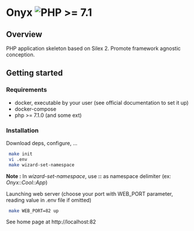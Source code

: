 # Onyx  ![PHP >= 7.1](https://img.shields.io/badge/php-%3E%3D%207.1-lightgrey.svg?colorB=476daa)

## Overview

PHP application skeleton based on Silex 2. Promote framework agnostic conception.

## Getting started

### Requirements

* docker, executable by your user (see official documentation to set it up)
* docker-compose
* php >= 7.1.0 (and some ext)

### Installation

Download deps, configure, ...
```bash
 make init
 vi .env
 make wizard-set-namespace
```
**Note :** In *wizard-set-namespace*, use **::** as namespace delimiter (ex: *Onyx::Cool::App*)


Launching web server (choose your port with WEB_PORT parameter, reading value in .env file if omitted)
```bash
 make WEB_PORT=82 up
```

See home page at http://localhost:82

